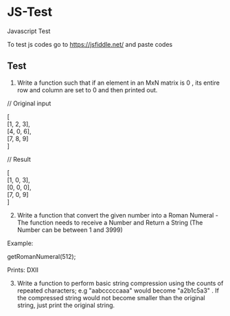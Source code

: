 # JS-Test
Javascript Test

To test js codes go to https://jsfiddle.net/ and paste codes

## Test

1. Write a function such that if an element in an MxN matrix is 0 , its entire row and column are set to 0 and then printed
out.

// Original input

[</br>
 [1, 2, 3],</br>
 [4, 0, 6],</br>
 [7, 8, 9]</br>
]


// Result

[</br>
 [1, 0, 3],</br>
 [0, 0, 0],</br>
 [7, 0, 9]</br>
]


2. Write a function that convert the given number into a Roman Numeral - The function needs to receive a Number and
Return a String (The Number can be between 1 and 3999)

Example:

getRomanNumeral(512);

Prints: DXII


3. Write a function to perform basic string compression using the counts of repeated characters; e.g "aabcccccaaa"
would become "a2b1c5a3" . If the compressed string would not become smaller than the original string, just print the
original string.
